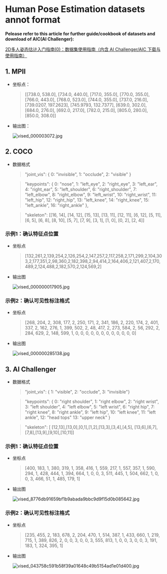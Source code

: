# Human Pose Estimation datasets annot format

**Pelease refer to this article for further guide/cookbook of datasets and download of AIC(AI Challenger):**

[2D多人姿态估计入门指南(0)：数据集使用指南（内含 AI Challenger/AIC 下载与使用指南）](https://zhuanlan.zhihu.com/p/485949832)

## 1. MPII
+ 坐标点：
  >[[738.0, 538.0], [734.0, 440.0], [717.0, 355.0], [770.0, 355.0],
  >     [766.0, 443.0], [768.0, 523.0], [744.0, 355.0], [737.0, 216.0], 
  >     [739.0207, 197.2623], [745.9793, 132.7377], [639.0, 302.0], 
  >     [684.0, 276.0], [692.0, 217.0], [782.0, 215.0], [805.0, 280.0], 
  >     [850.0, 308.0]]

+ 输出图：

  ![vised_000003072.jpg](MPII/mpii_vised_000003072.jpg)


## 2. COCO
+ 数据格式
    > "joint_vis": { 0: "invisible", 1: "occlude", 2: "visible" }  
    
    > "keypoints": {
            0: "nose",
            1: "left_eye",
            2: "right_eye",
            3: "left_ear",
            4: "right_ear",
            5: "left_shoulder",
            6: "right_shoulder",
            7: "left_elbow",
            8: "right_elbow",
            9: "left_wrist",
            10: "right_wrist",
            11: "left_hip",
            12: "right_hip",
            13: "left_knee",
            14: "right_knee",
            15: "left_ankle",
            16: "right_ankle"
        },
  
  > "skeleton": [[16, 14], [14, 12], [15, 13], [13, 11], [12, 11], [6, 12], [5, 11], [6, 5], [6, 8],
             [8, 10], [5, 7], [7, 9], [3, 1], [1, 0], [0, 2], [2, 4]]

### 示例1：确认特征点位置
+ 坐标点
    > [132,261,2,139,254,2,126,254,2,147,257,2,117,258,2,171,299,2,104,303,2,177,351,2,98,360,2,182,398,2,94,414,2,164,406,2,121,407,2,170,489,2,124,488,2,182,570,2,124,569,2]

+ 输出图

  ![vised_000000017905.jpg](COCO/coco_vised_000000017905.jpg)


### 示例2：确认可见性标注格式
+ 坐标点
    > [268, 204, 2, 308, 177, 2, 250, 171, 2, 341, 186, 2, 220, 174, 2, 401, 337, 2,
                 162, 276, 1, 399, 502, 2, 48, 417, 2, 273, 584, 2, 56, 292, 2, 284, 629, 2,
                 148, 599, 1, 0, 0, 0, 0, 0, 0, 0, 0, 0, 0, 0, 0]

+ 输出图

  ![vised_000000285138.jpg](COCO/coco_vised_000000285138.jpg)



## 3. AI Challenger
+ 数据格式
    > "joint_vis": { 1: "visible", 2: "occlude", 3: "invisible"}
    
    > "keypoints": { 0: "right shoulder", 1: "right elbow", 2: "right wrist", 3: "left shoulder", 4: "left elbow", 5: "left wrist", 6: "right hip", 7: "right knee", 8: "right ankle", 9: "left hip", 10: "left knee", 11: "left ankle", 12: "head tops" 13: "upper neck" }
  
  > "skeleton": [
            [12,13],[13,0],[0,1],[1,2],[13,3],[3,4],[4,5],
            [13,6],[6,7],[7,8],[13,9],[9,10],[10,11]]

### 示例1：确认特征点位置
+ 坐标点
    > [400, 183, 1, 380, 319, 1, 358, 416, 1, 559, 217, 1, 557, 357, 1, 590, 294, 1,
                                 428, 444, 1, 394, 664, 1, 0, 0, 3, 511, 445, 1, 504, 662, 1, 0, 0, 3, 466, 51, 1,
                                 485, 179, 1]

+ 输出图

  ![vised_8776db91659bf1b9abada9bbc9d9f15d0b085642.jpg](AI%20Challenger/aic_vised_8776db91659bf1b9abada9bbc9d9f15d0b085642.jpg)


### 示例2：确认可见性标注格式
+ 坐标点
    > [235, 455, 2, 183, 678, 2, 204, 470, 1, 514, 387, 1, 433, 660, 1,
                                                     219, 715, 1, 389, 826, 2, 0, 0, 3, 0, 0, 3, 555, 813, 1, 0, 0, 3,
                                                     0, 0, 3, 191, 183, 1, 324, 395, 1]

+ 输出图

  ![vised_043758c591b58f39a01648c49b5154ad1e01d400.jpg](AI%20Challenger/aic_vised_043758c591b58f39a01648c49b5154ad1e01d400.jpg)
